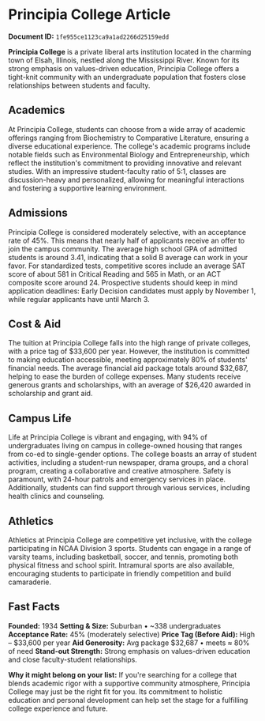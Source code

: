 # Principia College Article

**Document ID:** `1fe955ce1123ca9a1ad2266d25159edd`

**Principia College** is a private liberal arts institution located in the charming town of Elsah, Illinois, nestled along the Mississippi River. Known for its strong emphasis on values-driven education, Principia College offers a tight-knit community with an undergraduate population that fosters close relationships between students and faculty.

## Academics
At Principia College, students can choose from a wide array of academic offerings ranging from Biochemistry to Comparative Literature, ensuring a diverse educational experience. The college's academic programs include notable fields such as Environmental Biology and Entrepreneurship, which reflect the institution's commitment to providing innovative and relevant studies. With an impressive student-faculty ratio of 5:1, classes are discussion-heavy and personalized, allowing for meaningful interactions and fostering a supportive learning environment.

## Admissions
Principia College is considered moderately selective, with an acceptance rate of 45%. This means that nearly half of applicants receive an offer to join the campus community. The average high school GPA of admitted students is around 3.41, indicating that a solid B average can work in your favor. For standardized tests, competitive scores include an average SAT score of about 581 in Critical Reading and 565 in Math, or an ACT composite score around 24. Prospective students should keep in mind application deadlines: Early Decision candidates must apply by November 1, while regular applicants have until March 3.

## Cost & Aid
The tuition at Principia College falls into the high range of private colleges, with a price tag of $33,600 per year. However, the institution is committed to making education accessible, meeting approximately 80% of students' financial needs. The average financial aid package totals around $32,687, helping to ease the burden of college expenses. Many students receive generous grants and scholarships, with an average of $26,420 awarded in scholarship and grant aid.

## Campus Life
Life at Principia College is vibrant and engaging, with 94% of undergraduates living on campus in college-owned housing that ranges from co-ed to single-gender options. The college boasts an array of student activities, including a student-run newspaper, drama groups, and a choral program, creating a collaborative and creative atmosphere. Safety is paramount, with 24-hour patrols and emergency services in place. Additionally, students can find support through various services, including health clinics and counseling.

## Athletics
Athletics at Principia College are competitive yet inclusive, with the college participating in NCAA Division 3 sports. Students can engage in a range of varsity teams, including basketball, soccer, and tennis, promoting both physical fitness and school spirit. Intramural sports are also available, encouraging students to participate in friendly competition and build camaraderie.

## Fast Facts
**Founded:** 1934
**Setting & Size:** Suburban • ~338 undergraduates
**Acceptance Rate:** 45% (moderately selective)
**Price Tag (Before Aid):** High – $33,600 per year
**Aid Generosity:** Avg package $32,687 • meets ≈ 80% of need
**Stand-out Strength:** Strong emphasis on values-driven education and close faculty-student relationships.

**Why it might belong on your list:** If you're searching for a college that blends academic rigor with a supportive community atmosphere, Principia College may just be the right fit for you. Its commitment to holistic education and personal development can help set the stage for a fulfilling college experience and future.
